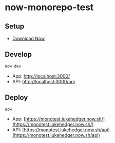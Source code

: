 # now-monorepo-test

## Setup

- [Download Now](https://zeit.co/download)

## Develop

```sh
now dev
```

- App: [http://localhost:3000/](http://localhost:3000/)
- API: [http://localhost:3000/api](http://localhost:3000/api)

## Deploy

```sh
now
```

- App: [https://monotest.lukehedger.now.sh/](https://monotest.lukehedger.now.sh/)
- API: [https://monotest.lukehedger.now.sh/api](https://monotest.lukehedger.now.sh/api)
